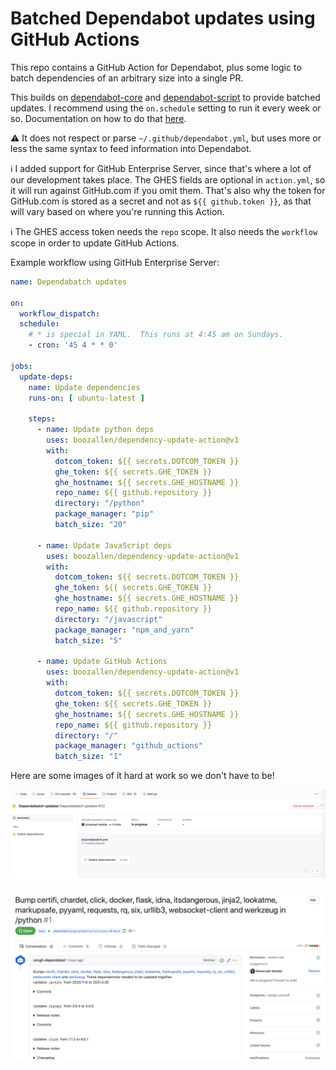 # Batched Dependabot updates using GitHub Actions

This repo contains a GitHub Action for Dependabot, plus some logic to batch dependencies of an arbitrary size into a single PR.

This builds on [dependabot-core](https://github.com/dependabot/dependabot-core) and [dependabot-script](https://github.com/dependabot/dependabot-script) to provide batched updates.  I recommend using the `on.schedule` setting to run it every week or so.  Documentation on how to do that [here](https://docs.github.com/en/actions/reference/workflow-syntax-for-github-actions#onschedule).

:warning: It does not respect or parse `~/.github/dependabot.yml`, but uses more or less the same syntax to feed information into Dependabot.

:information_source:  I added support for GitHub Enterprise Server, since that's where a lot of our development takes place.  The GHES fields are optional in `action.yml`, so it will run against GitHub.com if you omit them.  That's also why the token for GitHub.com is stored as a secret and not as `${{ github.token }}`, as that will vary based on where you're running this Action.

:information_source: The GHES access token needs the `repo` scope.  It also needs the `workflow` scope in order to update GitHub Actions.

Example workflow using GitHub Enterprise Server:

```YAML
name: Dependabatch updates

on:
  workflow_dispatch:
  schedule:
    # * is special in YAML.  This runs at 4:45 am on Sundays.
    - cron: '45 4 * * 0'

jobs:
  update-deps:
    name: Update dependencies
    runs-on: [ ubuntu-latest ]

    steps:
      - name: Update python deps
        uses: boozallen/dependency-update-action@v1
        with:
          dotcom_token: ${{ secrets.DOTCOM_TOKEN }}
          ghe_token: ${{ secrets.GHE_TOKEN }}
          ghe_hostname: ${{ secrets.GHE_HOSTNAME }}
          repo_name: ${{ github.repository }}
          directory: "/python"
          package_manager: "pip"
          batch_size: "20"
      
      - name: Update JavaScript deps
        uses: boozallen/dependency-update-action@v1
        with:
          dotcom_token: ${{ secrets.DOTCOM_TOKEN }}
          ghe_token: ${{ secrets.GHE_TOKEN }}
          ghe_hostname: ${{ secrets.GHE_HOSTNAME }}
          repo_name: ${{ github.repository }}
          directory: "/javascript"
          package_manager: "npm_and_yarn"
          batch_size: "5"
      
      - name: Update GitHub Actions
        uses: boozallen/dependency-update-action@v1
        with:
          dotcom_token: ${{ secrets.DOTCOM_TOKEN }}
          ghe_token: ${{ secrets.GHE_TOKEN }}
          ghe_hostname: ${{ secrets.GHE_HOSTNAME }}
          repo_name: ${{ github.repository }}
          directory: "/"
          package_manager: "github_actions"
          batch_size: "1"
```

Here are some images of it hard at work so we don't have to be!

![images/action.png](images/action.png)

![images/big-pull-request.png](images/big-pull-request.png)
